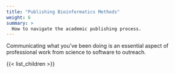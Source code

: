 ```yaml
---
title: "Publishing Bioinformatics Methods"
weight: 6
summary: >
  How to navigate the academic publishing process.
---
```


Communicating what you've been doing is an essential aspect of professional work from science to software to outreach.

{{< list_children >}}